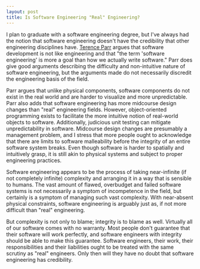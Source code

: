 ```yaml
---
layout: post
title: Is Software Engineering "Real" Engineering?
---
```


I plan to graduate with a software engineering degree, but I've always had the notion that software engineering doesn't have the credibility that other engineering disciplines have. [Terence Parr](http://parrt.cs.usfca.edu/doc/software-not-engineering.html) argues that software development is not like engineering and that "the term 'software engineering' is more a goal than how we actually write software." Parr does give good arguments describing the difficulty and non-intuitive nature of software engineering, but the arguments made do not necessarily discredit the engineering basis of the field.

Parr argues that unlike physical components, software components do not exist in the real world and are harder to visualize and more unpredictable. Parr also adds that software engineering has more midcourse design changes than "real" engineering fields. However, object-oriented programming exists to facilitate the more intuitive notion of real-world objects to software. Additionally, judicious unit testing can mitigate unpredictability in software. Midcourse design changes are presumably a management problem, and I stress that more people ought to acknowledge that there are limits to software malleability before the integrity of an entire software system breaks. Even though software is harder to spatially and intuitively grasp, it is still akin to physical systems and subject to proper engineering practices.

Software engineering appears to be the process of taking near-infinite (if not completely infinite) complexity and arranging it in a way that is sensible to humans. The vast amount of flawed, overbudget and failed software systems is not necessarily a symptom of incompetence in the field, but certainly is a symptom of managing such vast complexity. With near-absent physical constraints, software engineering is arguably just as, if not more difficult than "real" engineering.

But complexity is not only to blame; integrity is to blame as well. Virtually all of our software comes with no warranty. Most people don't guarantee that their software will work perfectly, and software engineers with integrity should be able to make this guarantee. Software engineers, their work, their responsibilities and their liabilities ought to be treated with the same scrutiny as "real" engineers. Only then will they have no doubt that software engineering has credibility.
